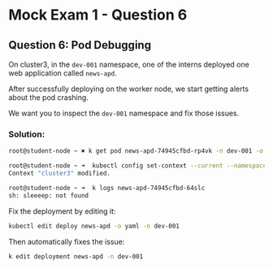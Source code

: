 # Mock Exam 1 - Question 6

## Question 6: Pod Debugging

On cluster3, in the `dev-001` namespace, one of the interns deployed one web application called `news-apd`.

After successfully deploying on the worker node, we start getting alerts about the pod crashing.

We want you to inspect the `dev-001` namespace and fix those issues.

### Solution:

```bash
root@student-node ~ ✖ k get pod news-apd-74945cfbd-rp4vk -n dev-001 -o yaml > news-apd.yaml

root@student-node ~ ➜  kubectl config set-context --current --namespace=dev-001
Context "cluster3" modified.

root@student-node ~ ➜  k logs news-apd-74945cfbd-64slc
sh: sleeeep: not found
```

Fix the deployment by editing it:

```bash
kubectl edit deploy news-apd -o yaml -n dev-001
```

Then automatically fixes the issue:

```bash
k edit deployment news-apd -n dev-001
```

